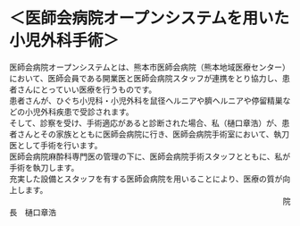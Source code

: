 # ＜医師会病院オープンシステムを用いた小児外科手術＞  
医師会病院オープンシステムとは、熊本市医師会病院（熊本地域医療センター）において、医師会員である開業医と医師会病院スタッフが連携をとり協力し、患者さんにとっていい医療を行うものです。  
患者さんが、ひぐち小児科・小児外科を鼠径ヘルニアや臍ヘルニアや停留精巣などの小児外科疾患で受診されます。  
そして、診察を受け、手術適応があると診断された場合、私（樋口章浩）が、患者さんとその家族とともに医師会病院に行き、医師会病院手術室において、執刀医として手術を行います。  
医師会病院麻酔科専門医の管理の下に、医師会病院手術スタッフとともに、私が手術を執刀します。  
充実した設備とスタッフを有する医師会病院を用いることにより、医療の質が向上します。  
　　　　　　　　　　　　　　　　　　　　　　　　　　　　　　　　　　　院長　樋口章浩  
